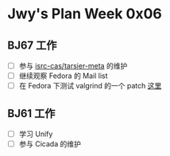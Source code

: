 # Jwy's Plan Week 0x06

## BJ67 工作

- [ ] 参与 [isrc-cas/tarsier-meta](https://github.com/isrc-cas/tarsier-meta) 的维护
- [ ] 继续观察 Fedora 的 Mail list
- [ ] 在 Fedora 下测试 valgrind 的一个 patch [这里](gitee.com/laokz/OS-kernel-test/blob/master/testvalgrind.md)

## BJ61 工作

- [ ] 学习 Unify
- [ ] 参与 Cicada 的维护
